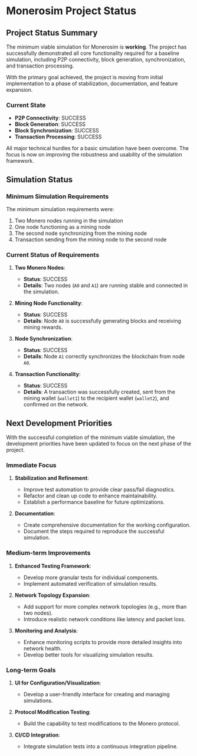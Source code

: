 # Monerosim Project Status

## Project Status Summary

The minimum viable simulation for Monerosim is **working**. The project has successfully demonstrated all core functionality required for a baseline simulation, including P2P connectivity, block generation, synchronization, and transaction processing.

With the primary goal achieved, the project is moving from initial implementation to a phase of stabilization, documentation, and feature expansion.

### Current State

- **P2P Connectivity**: SUCCESS
- **Block Generation**: SUCCESS
- **Block Synchronization**: SUCCESS
- **Transaction Processing**: SUCCESS

All major technical hurdles for a basic simulation have been overcome. The focus is now on improving the robustness and usability of the simulation framework.

## Simulation Status

### Minimum Simulation Requirements

The minimum simulation requirements were:
1. Two Monero nodes running in the simulation
2. One node functioning as a mining node
3. The second node synchronizing from the mining node
4. Transaction sending from the mining node to the second node

### Current Status of Requirements

1.  **Two Monero Nodes**:
    -   **Status**: SUCCESS
    -   **Details**: Two nodes (`A0` and `A1`) are running stable and connected in the simulation.

2.  **Mining Node Functionality**:
    -   **Status**: SUCCESS
    -   **Details**: Node `A0` is successfully generating blocks and receiving mining rewards.

3.  **Node Synchronization**:
    -   **Status**: SUCCESS
    -   **Details**: Node `A1` correctly synchronizes the blockchain from node `A0`.

4.  **Transaction Functionality**:
    -   **Status**: SUCCESS
    -   **Details**: A transaction was successfully created, sent from the mining wallet (`wallet1`) to the recipient wallet (`wallet2`), and confirmed on the network.

## Next Development Priorities

With the successful completion of the minimum viable simulation, the development priorities have been updated to focus on the next phase of the project.

### Immediate Focus

1.  **Stabilization and Refinement**:
    -   Improve test automation to provide clear pass/fail diagnostics.
    -   Refactor and clean up code to enhance maintainability.
    -   Establish a performance baseline for future optimizations.

2.  **Documentation**:
    -   Create comprehensive documentation for the working configuration.
    -   Document the steps required to reproduce the successful simulation.

### Medium-term Improvements

1.  **Enhanced Testing Framework**:
    -   Develop more granular tests for individual components.
    -   Implement automated verification of simulation results.

2.  **Network Topology Expansion**:
    -   Add support for more complex network topologies (e.g., more than two nodes).
    -   Introduce realistic network conditions like latency and packet loss.

3.  **Monitoring and Analysis**:
    -   Enhance monitoring scripts to provide more detailed insights into network health.
    -   Develop better tools for visualizing simulation results.

### Long-term Goals

1.  **UI for Configuration/Visualization**:
    -   Develop a user-friendly interface for creating and managing simulations.

2.  **Protocol Modification Testing**:
    -   Build the capability to test modifications to the Monero protocol.

3.  **CI/CD Integration**:
    -   Integrate simulation tests into a continuous integration pipeline.